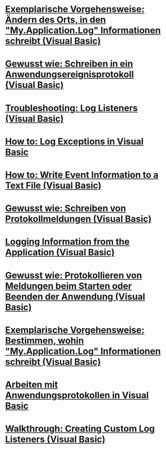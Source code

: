 # [Exemplarische Vorgehensweise: Ändern des Orts, in den "My.Application.Log" Informationen schreibt (Visual Basic)](walkthrough-changing-where-my-application-log-writes-information.md)
# [Gewusst wie: Schreiben in ein Anwendungsereignisprotokoll (Visual Basic)](how-to-write-to-an-application-event-log.md)
# [Troubleshooting: Log Listeners (Visual Basic)](troubleshooting-log-listeners.md)
# [How to: Log Exceptions in Visual Basic](how-to-log-exceptions.md)
# [How to: Write Event Information to a Text File (Visual Basic)](how-to-write-event-information-to-a-text-file.md)
# [Gewusst wie: Schreiben von Protokollmeldungen (Visual Basic)](how-to-write-log-messages.md)
# [Logging Information from the Application (Visual Basic)](logging-information-from-the-application.md)
# [Gewusst wie: Protokollieren von Meldungen beim Starten oder Beenden der Anwendung (Visual Basic)](how-to-log-messages-when-the-application-starts-or-shuts-down.md)
# [Exemplarische Vorgehensweise: Bestimmen, wohin "My.Application.Log" Informationen schreibt (Visual Basic)](walkthrough-determining-where-my-application-log-writes-information.md)
# [Arbeiten mit Anwendungsprotokollen in Visual Basic](working-with-application-logs.md)
# [Walkthrough: Creating Custom Log Listeners (Visual Basic)](walkthrough-creating-custom-log-listeners.md)
